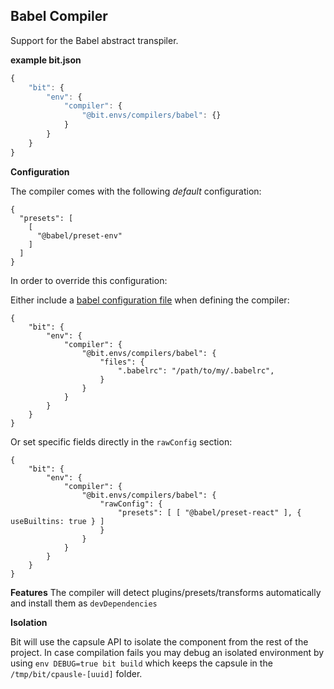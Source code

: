 Babel Compiler
--------------

Support for the Babel abstract transpiler.

**example bit.json**
```javascript
{
    "bit": {
        "env": {
            "compiler": {
                "@bit.envs/compilers/babel": {}
            }
        }
    }
}
```


**Configuration**

The compiler comes with the following *default* configuration:
```
{
  "presets": [
    [
      "@babel/preset-env"
    ]
  ]
}
```

In order to override this configuration:

Either include a [babel configuration file](https://babeljs.io/docs/en/config-files) when defining the compiler:
```
{
    "bit": {
        "env": {
            "compiler": {
                "@bit.envs/compilers/babel": {
                    "files": {
                        ".babelrc": "/path/to/my/.babelrc",
                    }
                }
            }
        }
    }
}
```

Or set specific fields directly in the `rawConfig` section:
```
{
    "bit": {
        "env": {
            "compiler": {
                "@bit.envs/compilers/babel": {
                    "rawConfig": {
                        "presets": [ [ "@babel/preset-react" ], { useBuiltins: true } ]
                    }
                }
            }
        }
    }
}
```

**Features**
The compiler will detect plugins/presets/transforms automatically and install them as `devDependencies`

**Isolation**

Bit will use the capsule API to isolate the component from the rest of the project. In case compilation fails you may debug an isolated environment by using `env DEBUG=true bit build` which keeps the capsule in the `/tmp/bit/cpausle-[uuid]` folder.
